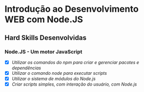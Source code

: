 # Introdução ao Desenvolvimento WEB com Node.JS

## Hard Skills Desenvolvidas

### Node.JS - Um motor JavaScript

- [X] _Utilizar os comandos do npm para criar e gerenciar pacotes e dependências_
- [X] _Utilizar o comando node para executar scripts_
- [X] _Utilizar o sistema de módulos do Node.js_
- [X] _Criar scripts simples, com interação do usuário, com Node.js_
